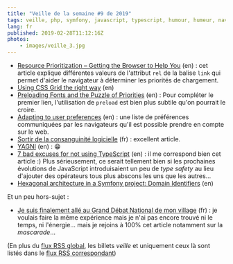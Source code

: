```yaml
---
title: "Veille de la semaine #9 de 2019"
tags: veille, php, symfony, javascript, typescript, humour, humeur, navigateur, standard, web, performances, css
lang: fr
published: 2019-02-28T11:12:16Z
photos:
    - images/veille_3.jpg
---
```

* [Resource Prioritization – Getting the Browser to Help You](https://developers.google.com/web/fundamentals/performance/resource-prioritization) (en)&nbsp;: cet article explique différentes valeurs de l'attribut `rel` de la balise `link` qui permet d'aider le navigateur à déterminer les priorités de chargement.
* [Using CSS Grid the right way](https://vgpena.github.io/using-css-grid-the-right-way/) (en)
* [Preloading Fonts and the Puzzle of Priorities](https://andydavies.me/blog/2019/02/12/preloading-fonts-and-the-puzzle-of-priorities/) (en)&nbsp;: Pour compléter le premier lien, l'utilisation de `preload` est bien plus subtile qu'on pourrait le croire.
* [Adapting to user preferences](https://justmarkup.com/log/2019/02/adapting-to-user-preferences/) (en)&nbsp;: une liste de préférences communiquées par les navigateurs qu'il est possible prendre en compte sur le web.
* [Sortir de la consanguinité logicielle](https://blog.octo.com/sortir-de-la-consanguinite-logicielle/) (fr)&nbsp;: excellent article.
* [YAGNI](https://www.monkeyuser.com/2019/yagni/) (en)&nbsp;: 😁
* [7 bad excuses for not using TypeScript](https://blog.logrocket.com/7-bad-excuses-for-not-using-typescript-dbf5e603a9a8) (en)&nbsp;: il me correspond bien cet article :) Plus sérieusement, ce serait tellement bien si les prochaines évolutions de JavaScript introduisaient un peu de *type safety* au lieu d'ajouter des opérateurs tous plus abscons les uns que les autres…
* [Hexagonal architecture in a Symfony project: Domain Identifiers](https://apiumhub.com/tech-blog-barcelona/hexagonal-symfony-domain-identifiers/) (en)

Et un peu hors-sujet&nbsp;:

* [Je suis finalement allé au Grand Débat National de mon village](http://jcfrog.com/blog/je-suis-finalement-alle-au-grand-debat-national-de-mon-village/) (fr)&nbsp;: je voulais faire la même expérience mais je n'ai pas encore trouvé ni le temps, ni l'énergie… mais je rejoins à 100% cet article notamment sur la *mascarade*…

(En plus du [flux RSS global](/rss.xml), les billets *veille*
et uniquement ceux là sont listés dans le [flux RSS correspondant](/rss/veille.xml))
